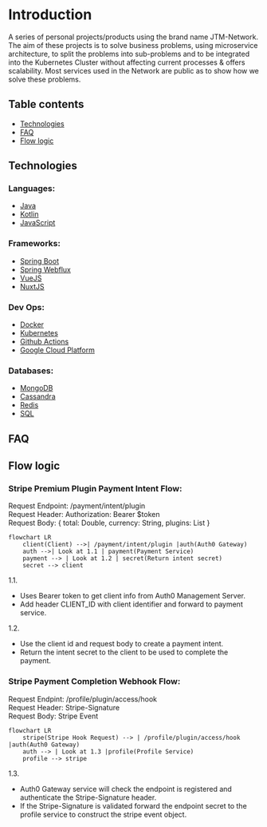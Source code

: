 # Introduction

A series of personal projects/products using the brand name JTM-Network. The aim of these projects is to solve business problems, using microservice architecture, to split the problems into sub-problems and to be integrated into the Kubernetes Cluster without affecting current processes & offers scalability. Most services used in the Network are public as to show how we solve these problems.

## Table contents
- [Technologies](#technologies)
- [FAQ](#faq)
- [Flow logic](#flow-logic)

## Technologies

### Languages:
- [Java](https://www.java.com/en)
- [Kotlin](https://kotlinlang.org)
- [JavaScript](https://www.javascript.com)

### Frameworks:
- [Spring Boot](https://spring.io/projects/spring-boot)
- [Spring Webflux](https://docs.spring.io/spring-framework/docs/current/reference/html/web-reactive.html)
- [VueJS](https://vuejs.org/)
- [NuxtJS](https://nuxtjs.org/)

### Dev Ops:
- [Docker](https://www.docker.com/)
- [Kubernetes](https://kubernetes.io/)
- [Github Actions](https://github.com/features/actions)
- [Google Cloud Platform](https://cloud.google.com/)

### Databases:
- [MongoDB](https://www.mongodb.com/)
- [Cassandra](https://cassandra.apache.org/_/index.html)
- [Redis](https://redis.io/)
- [SQL](https://en.wikipedia.org/wiki/SQL)

## FAQ

## Flow logic

### Stripe Premium Plugin Payment Intent Flow:

Request Endpoint: /payment/intent/plugin\
Request Header: Authorization: Bearer $token\
Request Body: { total: Double, currency: String, plugins: List<UUID> }

```mermaid
flowchart LR
    client(Client) -->| /payment/intent/plugin |auth(Auth0 Gateway)
    auth -->| Look at 1.1 | payment(Payment Service)
    payment --> | Look at 1.2 | secret(Return intent secret)
    secret --> client
```
1.1.
- Uses Bearer token to get client info from Auth0 Management Server.
- Add header CLIENT_ID with client identifier and forward to payment service.

1.2.
- Use the client id and request body to create a payment intent.
- Return the intent secret to the client to be used to complete the payment.

### Stripe Payment Completion Webhook Flow:

Request Endpint: /profile/plugin/access/hook\
Request Header: Stripe-Signature\
Request Body: Stripe Event
```mermaid
flowchart LR
    stripe(Stripe Hook Request) --> | /profile/plugin/access/hook |auth(Auth0 Gateway)
    auth --> | Look at 1.3 |profile(Profile Service)
    profile --> stripe
```
1.3.
- Auth0 Gateway service will check the endpoint is registered and authenticate the Stripe-Signature header.
- If the Stripe-Signature is validated forward the endpoint secret to the profile service to construct the stripe event object.

